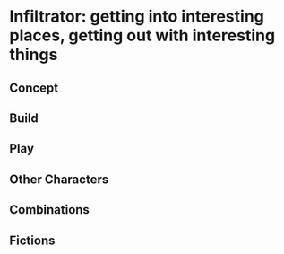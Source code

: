 # Infiltrator: getting into interesting places, getting out with interesting things

## Concept

## Build

## Play

## Other Characters

## Combinations

## Fictions
